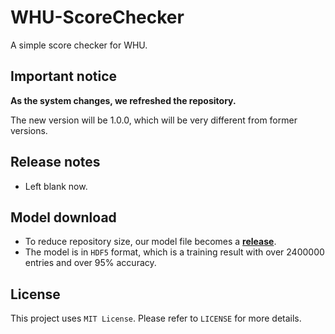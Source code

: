 # WHU-ScoreChecker

A simple score checker for WHU.

## Important notice

__As the system changes, we refreshed the repository.__

The new version will be 1.0.0, which will be very different from former versions.

## Release notes

* Left blank now.

## Model download

* To reduce repository size, our model file becomes a [**release**](https://github.com/T0nyX1ang/WHU-ScoreChecker/releases/tag/model-v1).
* The model is in `HDF5` format, which is a training result with over 2400000 entries and over 95% accuracy.

## License

This project uses `MIT License`. Please refer to `LICENSE` for more details.